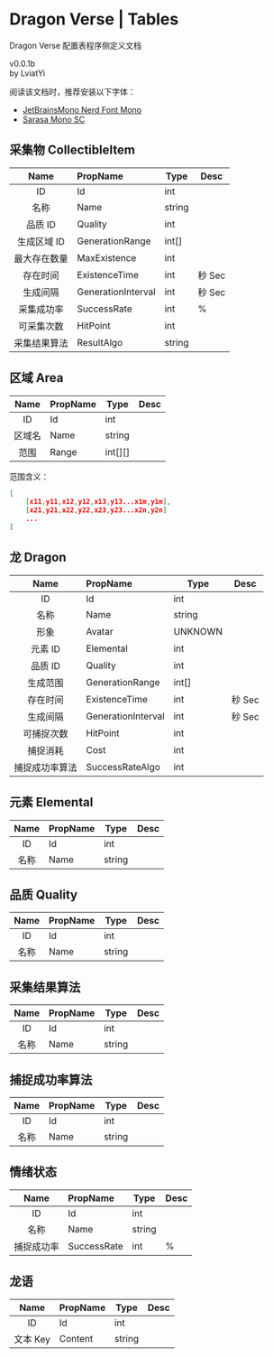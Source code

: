 # Dragon Verse | Tables

Dragon Verse 配置表程序侧定义文档

v0.0.1b  
by LviatYi

阅读该文档时，推荐安装以下字体：

- [JetBrainsMono Nerd Font Mono][JetbrainsMonoNerdFont]
- [Sarasa Mono SC][SarasaMonoSC]

## 采集物 CollectibleItem

|     Name     | PropName           | Type   | Desc   |
| :----------: | :----------------- | ------ | ------ |
|      ID      | Id                 | int    |        |
|     名称     | Name               | string |        |
|   品质 ID    | Quality            | int    |        |
| 生成区域 ID  | GenerationRange    | int[]  |        |
| 最大存在数量 | MaxExistence       | int    |        |
|   存在时间   | ExistenceTime      | int    | 秒 Sec |
|   生成间隔   | GenerationInterval | int    | 秒 Sec |
|  采集成功率  | SuccessRate        | int    | %      |
|  可采集次数  | HitPoint           | int    |        |
| 采集结果算法 | ResultAlgo         | string |        |

## 区域 Area

|  Name  | PropName | Type    | Desc |
| :----: | :------- | ------- | ---- |
|   ID   | Id       | int     |      |
| 区域名 | Name     | string  |      |
|  范围  | Range    | int[][] |      |

范围含义：

```json
[
    [x11,y11,x12,y12,x13,y13...x1m,y1m],
    [x21,y21,x22,y22,x23,y23...x2n,y2n]
    ...
]
```

## 龙 Dragon

|      Name      | PropName           | Type    | Desc   |
| :------------: | :----------------- | ------- | ------ |
|       ID       | Id                 | int     |        |
|      名称      | Name               | string  |        |
|      形象      | Avatar             | UNKNOWN |        |
|    元素 ID     | Elemental          | int     |        |
|    品质 ID     | Quality            | int     |        |
|    生成范围    | GenerationRange    | int[]   |        |
|    存在时间    | ExistenceTime      | int     | 秒 Sec |
|    生成间隔    | GenerationInterval | int     | 秒 Sec |
|   可捕捉次数   | HitPoint           | int     |        |
|    捕捉消耗    | Cost               | int     |        |
| 捕捉成功率算法 | SuccessRateAlgo    | int     |        |

## 元素 Elemental

| Name | PropName | Type   | Desc |
| :--: | :------- | ------ | ---- |
|  ID  | Id       | int    |      |
| 名称 | Name     | string |      |

## 品质 Quality

| Name | PropName | Type   | Desc |
| :--: | :------- | ------ | ---- |
|  ID  | Id       | int    |      |
| 名称 | Name     | string |      |

## 采集结果算法

| Name | PropName | Type   | Desc |
| :--: | :------- | ------ | ---- |
|  ID  | Id       | int    |      |
| 名称 | Name     | string |      |

## 捕捉成功率算法

| Name | PropName | Type   | Desc |
| :--: | :------- | ------ | ---- |
|  ID  | Id       | int    |      |
| 名称 | Name     | string |      |

## 情绪状态

|    Name    | PropName    | Type   | Desc |
| :--------: | :---------- | ------ | ---- |
|     ID     | Id          | int    |      |
|    名称    | Name        | string |      |
| 捕捉成功率 | SuccessRate | int    | %    |

## 龙语

|   Name   | PropName | Type   | Desc |
| :------: | :------- | ------ | ---- |
|    ID    | Id       | int    |      |
| 文本 Key | Content  | string |      |

[JetbrainsMonoNerdFont]: https://github.com/ryanoasis/nerd-fonts/releases/download/v3.0.2/JetBrainsMono.zip@fallbackFont
[SarasaMonoSC]: https://github.com/be5invis/Sarasa-Gothic/releases/download/v0.41.6/sarasa-gothic-ttf-0.41.6.7z
